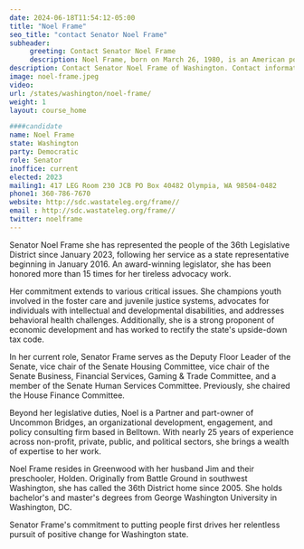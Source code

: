 ```yaml
---
date: 2024-06-18T11:54:12-05:00
title: "Noel Frame"
seo_title: "contact Senator Noel Frame"
subheader:
     greeting: Contact Senator Noel Frame
     description: Noel Frame, born on March 26, 1980, is an American politician affiliated with the Democratic Party. She assumed office as a member of the Washington State Senate, representing District 36, on January 9, 2023.
description: Contact Senator Noel Frame of Washington. Contact information for Noel Frame includes email address, phone number, and mailing address.
image: noel-frame.jpeg
video:
url: /states/washington/noel-frame/
weight: 1
layout: course_home

####candidate
name: Noel Frame
state: Washington
party: Democratic
role: Senator
inoffice: current
elected: 2023
mailing1: 417 LEG Room 230 JCB PO Box 40482 Olympia, WA 98504-0482
phone1: 360-786-7670
website: http://sdc.wastateleg.org/frame//
email : http://sdc.wastateleg.org/frame//
twitter: noelframe
---
```

Senator Noel Frame she has represented the people of the 36th Legislative District since January 2023, following her service as a state representative beginning in January 2016. An award-winning legislator, she has been honored more than 15 times for her tireless advocacy work.

Her commitment extends to various critical issues. She champions youth involved in the foster care and juvenile justice systems, advocates for individuals with intellectual and developmental disabilities, and addresses behavioral health challenges. Additionally, she is a strong proponent of economic development and has worked to rectify the state's upside-down tax code.

In her current role, Senator Frame serves as the Deputy Floor Leader of the Senate, vice chair of the Senate Housing Committee, vice chair of the Senate Business, Financial Services, Gaming & Trade Committee, and a member of the Senate Human Services Committee. Previously, she chaired the House Finance Committee.

Beyond her legislative duties, Noel is a Partner and part-owner of Uncommon Bridges, an organizational development, engagement, and policy consulting firm based in Belltown. With nearly 25 years of experience across non-profit, private, public, and political sectors, she brings a wealth of expertise to her work.

Noel Frame resides in Greenwood with her husband Jim and their preschooler, Holden. Originally from Battle Ground in southwest Washington, she has called the 36th District home since 2005. She holds bachelor's and master's degrees from George Washington University in Washington, DC.

Senator Frame's commitment to putting people first drives her relentless pursuit of positive change for Washington state.
